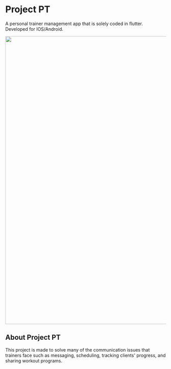 # Project PT

A personal trainer management app that is solely coded in flutter. Developed for IOS/Android.

<img src="Project_pt.gif" height="900">

## About Project PT

This project is made to solve many of the communication issues that trainers face such as messaging, scheduling, tracking clients' progress, and sharing workout programs.
